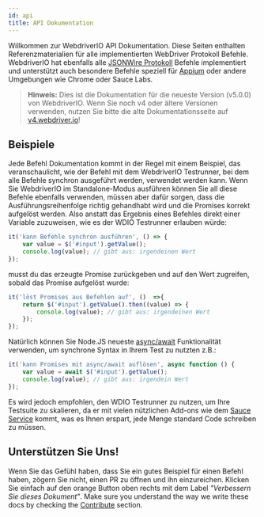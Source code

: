 ```yaml
---
id: api
title: API Dokumentation
---
```

Willkommen zur WebdriverIO API Dokumentation. Diese Seiten enthalten Referenzmaterialien für alle implementierten WebDriver Protokoll Befehle. WebdriverIO hat ebenfalls alle [JSONWire Protokoll](https://github.com/SeleniumHQ/selenium/wiki/JsonWireProtocol) Befehle implementiert und unterstützt auch besondere Befehle speziell für [Appium](http://appium.io) oder andere Umgebungen wie Chrome oder Sauce Labs.

> **Hinweis:** Dies ist die Dokumentation für die neueste Version (v5.0.0) von WebdriverIO. Wenn Sie noch v4 oder ältere Versionen verwenden, nutzen Sie bitte die alte Dokumentationsseite auf [v4.webdriver.io](http://v4.webdriver.io)!

## Beispiele

Jede Befehl Dokumentation kommt in der Regel mit einem Beispiel, das veranschaulicht, wie der Befehl mit dem WebdriverIO Testrunner, bei dem alle Befehle synchron ausgeführt werden, verwendet werden kann. Wenn Sie WebdriverIO im Standalone-Modus ausführen können Sie all diese Befehle ebenfalls verwenden, müssen aber dafür sorgen, dass die Ausführungsreihenfolge richtig gehandhabt wird und die Promises korrekt aufgelöst werden. Also anstatt das Ergebnis eines Befehles direkt einer Variable zuzuweisen, wie es der WDIO Testrunner erlauben würde:

```js
it('kann Befehle synchron ausführen', () => {
    var value = $('#input').getValue();
    console.log(value); // gibt aus: irgendeinen Wert
});
```

musst du das erzeugte Promise zurückgeben und auf den Wert zugreifen, sobald das Promise aufgelöst wurde:

```js
it('löst Promises aus Befehlen auf', ()  =>{
    return $('#input').getValue().then((value) => {
        console.log(value); // gibt aus: irgendeinen Wert
    });
});
```

Natürlich können Sie Node.JS neueste [async/await](https://github.com/yortus/asyncawait) Funktionalität verwenden, um synchrone Syntax in Ihrem Test zu nutzten z.B.:

```js
it('kann Promises mit async/await auflösen', async function () {
    var value = await $('#input').getValue();
    console.log(value); // gibt aus: irgendein Wert
});
```

Es wird jedoch empfohlen, den WDIO Testrunner zu nutzen, um Ihre Testsuite zu skalieren, da er mit vielen nützlichen Add-ons wie dem [Sauce Service](_sauce-service.md) kommt, was es Ihnen erspart, jede Menge standard Code schreiben zu müssen.

## Unterstützen Sie Uns!

Wenn Sie das Gefühl haben, dass Sie ein gutes Beispiel für einen Befehl haben, zögern Sie nicht, einen PR zu öffnen und ihn einzureichen. Klicken Sie einfach auf den orange Button oben rechts mit dem Label *"Verbessern Sie dieses Dokument"*. Make sure you understand the way we write these docs by checking the [Contribute](https://github.com/webdriverio/webdriverio/blob/master/CONTRIBUTING.md) section.
